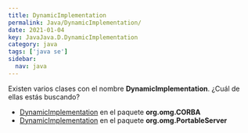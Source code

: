 ```yaml
---
title: DynamicImplementation
permalink: Java/DynamicImplementation/
date: 2021-01-04
key: JavaJava.D.DynamicImplementation
category: java
tags: ['java se']
sidebar: 
  nav: java
---
```


Existen varios clases con el nombre **DynamicImplementation**. ¿Cuál de ellas estás buscando?
<ul>
<li><a href="/Java/DynamicImplementation-org-omg-CORBA/">DynamicImplementation</a> en el paquete <strong>org.omg.CORBA</strong></li>
<li><a href="/Java/DynamicImplementation-org-omg-PortableServer/">DynamicImplementation</a> en el paquete <strong>org.omg.PortableServer</strong></li>
<ul>
